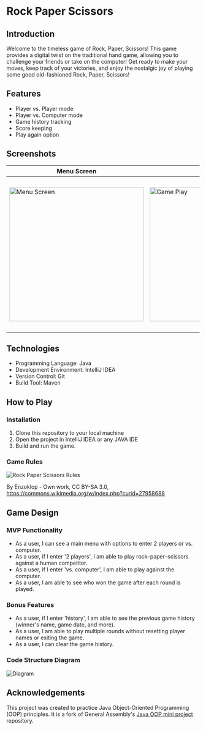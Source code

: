 # Rock Paper Scissors
## Introduction
Welcome to the timeless game of Rock, Paper, Scissors! This game provides a digital twist on the traditional hand game, allowing you to challenge your friends or take on the computer!
Get ready to make your moves, keep track of your victories, and enjoy the nostalgic joy of playing some good old-fashioned Rock, Paper, Scissors!
## Features
- Player vs. Player mode
- Player vs. Computer mode
- Game history tracking
- Score keeping
- Play again option
## Screenshots
| Menu Screen                                                    | Game Play                                                    | Game History                                                       |
|----------------------------------------------------------------|--------------------------------------------------------------|--------------------------------------------------------------------|
| <img src="images/game-menu.png" alt="Menu Screen" width="350"> | <img src="images/game-play.png" alt="Game Play" width="350"> | <img src="images/game-history.png" alt="Game History" width="400"> |
## Technologies 
- Programming Language: Java
- Development Environment: IntelliJ IDEA
- Version Control: Git
- Build Tool: Maven
## How to Play
### Installation
1. Clone this repository to your local machine
2. Open the project in IntelliJ IDEA or any JAVA IDE
3. Build and run the game. 
### Game Rules 
![Rock Paper Scissors Rules](images/Rock-paper-scissors.svg)

By Enzoklop - Own work, CC BY-SA 3.0, https://commons.wikimedia.org/w/index.php?curid=27958688

## Game Design
### MVP Functionality
- As a user, I can see a main menu with options to enter 2 players or vs. computer.
- As a user, if I enter '2 players', I am able to play rock–paper–scissors against a human competitor.
- As a user, if I enter 'vs. computer', I am able to play against the computer.
- As a user, I am able to see who won the game after each round is played.
### Bonus Features
- As a user, if I enter 'history', I am able to see the previous game history (winner's name, game date, and more).
- As a user, I am able to play multiple rounds without resetting player names or exiting the game. 
- As a user, I can clear the game history.
### Code Structure Diagram
![Diagram](images/java-diagram.png)
## Acknowledgements
This project was created to practice Java Object-Oriented Programming (OOP) principles. It is a fork of General Assembly's [Java OOP mini project](https://git.generalassemb.ly/java-interapt-7-31/java-oop-mini-project.git) repository. 


